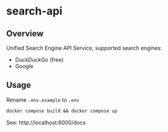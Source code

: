 # search-api

## Overview

Unified Search Engine API Service, supported search engines:

- DuckDuckGo (free)
- Google

## Usage

Rename `.env.example` to `.env`
```bash
docker compose build && docker compose up
```

See: http://localhost:8000/docs
